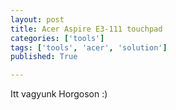```yaml
---
layout: post
title: Acer Aspire E3-111 touchpad
categories: ['tools']
tags: ['tools', 'acer', 'solution']
published: True

---
```


Itt vagyunk Horgoson :)

